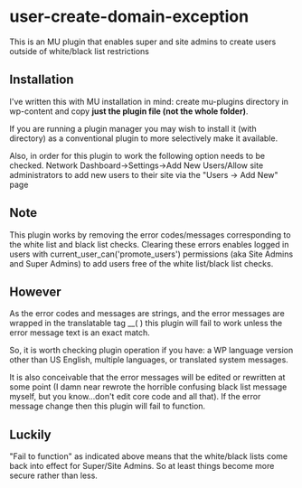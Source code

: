 # user-create-domain-exception

This is an MU plugin that enables super and site admins to create users outside of white/black list restrictions

## Installation
I've written this with MU installation in mind: create mu-plugins directory in wp-content and copy **just the plugin file (not the whole folder)**.

If you are running a plugin manager you may wish to install it (with directory) as a conventional plugin to more selectively make it available.

Also, in order for this plugin to work the following option needs to be
checked. Network Dashboard->Settings->Add New Users/Allow site
administrators to add new users to their site via the "Users → Add New"
page

## Note
This plugin works by removing the error codes/messages corresponding to the white list and black list checks. Clearing these errors enables logged in users with current_user_can('promote_users') permissions (aka Site Admins and Super Admins) to add users free of the white list/black list checks.

## However
As the error codes and messages are strings, and the error messages are wrapped in the translatable tag __( ) this plugin will fail to work unless the error message text is an exact match.

So, it is worth checking plugin operation if you have: a WP language version other than US English, multiple languages, or translated system messages.

It is also conceivable that the error messages will be edited or rewritten at some point (I damn near rewrote the horrible confusing black list message myself, but you know...don't edit core code and all that). If the error message change then this plugin will fail to function.

## Luckily
"Fail to function" as indicated above means that the white/black lists come back into effect for Super/Site Admins. So at least things become more secure rather than less.

